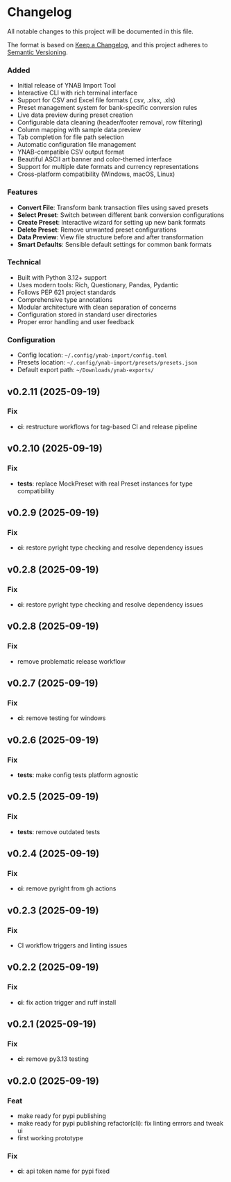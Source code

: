 # Changelog

All notable changes to this project will be documented in this file.

The format is based on [Keep a Changelog](https://keepachangelog.com/en/1.0.0/),
and this project adheres to [Semantic Versioning](https://semver.org/spec/v2.0.0.html).


### Added

- Initial release of YNAB Import Tool
- Interactive CLI with rich terminal interface
- Support for CSV and Excel file formats (.csv, .xlsx, .xls)
- Preset management system for bank-specific conversion rules
- Live data preview during preset creation
- Configurable data cleaning (header/footer removal, row filtering)
- Column mapping with sample data preview
- Tab completion for file path selection
- Automatic configuration file management
- YNAB-compatible CSV output format
- Beautiful ASCII art banner and color-themed interface
- Support for multiple date formats and currency representations
- Cross-platform compatibility (Windows, macOS, Linux)

### Features

- **Convert File**: Transform bank transaction files using saved presets
- **Select Preset**: Switch between different bank conversion configurations
- **Create Preset**: Interactive wizard for setting up new bank formats
- **Delete Preset**: Remove unwanted preset configurations
- **Data Preview**: View file structure before and after transformation
- **Smart Defaults**: Sensible default settings for common bank formats

### Technical

- Built with Python 3.12+ support
- Uses modern tools: Rich, Questionary, Pandas, Pydantic
- Follows PEP 621 project standards
- Comprehensive type annotations
- Modular architecture with clean separation of concerns
- Configuration stored in standard user directories
- Proper error handling and user feedback

### Configuration

- Config location: `~/.config/ynab-import/config.toml`
- Presets location: `~/.config/ynab-import/presets/presets.json`
- Default export path: `~/Downloads/ynab-exports/`

[Unreleased]: https://github.com/pavelapekhtin/ynab-import/compare/v0.1.0...HEAD
[0.1.0]: https://github.com/pavelapekhtin/ynab-import/releases/tag/v0.1.0
## v0.2.11 (2025-09-19)

### Fix

- **ci**: restructure workflows for tag-based CI and release pipeline

## v0.2.10 (2025-09-19)

### Fix

- **tests**: replace MockPreset with real Preset instances for type compatibility

## v0.2.9 (2025-09-19)

### Fix

- **ci**: restore pyright type checking and resolve dependency issues

## v0.2.8 (2025-09-19)

### Fix

- **ci**: restore pyright type checking and resolve dependency issues

## v0.2.8 (2025-09-19)

### Fix

- remove problematic release workflow

## v0.2.7 (2025-09-19)

### Fix

- **ci**: remove testing for windows

## v0.2.6 (2025-09-19)

### Fix

- **tests**: make config tests platform agnostic

## v0.2.5 (2025-09-19)

### Fix

- **tests**: remove outdated tests

## v0.2.4 (2025-09-19)

### Fix

- **ci**: remove pyright from gh actions

## v0.2.3 (2025-09-19)

### Fix

- CI workflow triggers and linting issues

## v0.2.2 (2025-09-19)

### Fix

- **ci**: fix action trigger and ruff install

## v0.2.1 (2025-09-19)

### Fix

- **ci**: remove py3.13 testing

## v0.2.0 (2025-09-19)

### Feat

- make ready for pypi publishing
- make ready for pypi publishing
refactor(cli): fix linting errrors and tweak ui
- first working prototype

### Fix

- **ci**: api token name for pypi fixed
